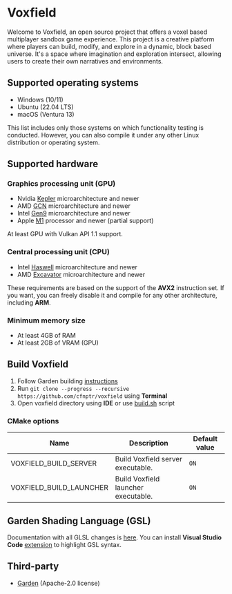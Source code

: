 # Voxfield

Welcome to Voxfield, an open source project that offers a voxel based multiplayer sandbox game experience.
This project is a creative platform where players can build, modify, and explore in a dynamic, block based universe.
It's a space where imagination and exploration intersect, allowing users to create their own narratives and environments.

## Supported operating systems

* Windows (10/11)
* Ubuntu (22.04 LTS)
* macOS (Ventura 13)

This list includes only those systems on which functionality testing is conducted.
However, you can also compile it under any other Linux distribution or operating system.

## Supported hardware

### Graphics processing unit (GPU)

* Nvidia [Kepler](https://en.wikipedia.org/wiki/Kepler_(microarchitecture)) microarchitecture and newer
* AMD [GCN](https://en.wikipedia.org/wiki/Graphics_Core_Next) microarchitecture and newer
* Intel [Gen9](https://en.wikichip.org/wiki/intel/microarchitectures/gen9) microarchitecture and newer
* Apple [M1](https://en.wikipedia.org/wiki/Apple_M1) processor and newer (partial support)

At least GPU with Vulkan API 1.1 support.

### Central processing unit (CPU)

* Intel [Haswell](https://en.wikipedia.org/wiki/Haswell_(microarchitecture)) microarchitecture and newer
* AMD [Excavator](https://en.wikipedia.org/wiki/Excavator_(microarchitecture)) microarchitecture and newer

These requirements are based on the support of the **AVX2** instruction set.
If you want, you can freely disable it and compile for any other architecture, including **ARM**.

### Minimum memory size

* At least 4GB of RAM
* At least 2GB of VRAM (GPU)

## Build Voxfield

1. Follow Garden building [instructions](https://github.com/cfnptr/garden/blob/main/BUILDING.md)
2. Run ```git clone --progress --recursive https://github.com/cfnptr/voxfield``` using **Terminal**
3. Open voxfield directory using **IDE** or use [build.sh](build.sh) script

### CMake options

| Name                    | Description                         | Default value |
|-------------------------|-------------------------------------|---------------|
| VOXFIELD_BUILD_SERVER   | Build Voxfield server executable.   | `ON`          |
| VOXFIELD_BUILD_LAUNCHER | Build Voxfield launcher executable. | `ON`          |

## Garden Shading Language (GSL)

Documentation with all GLSL changes is [here](https://github.com/cfnptr/garden/blob/main/docs/gsl.md).
You can install **Visual Studio Code** [extension](https://marketplace.visualstudio.com/items?itemName=cfnptr.gsl-linter) to highlight GSL syntax.

## Third-party

* [Garden](https://github.com/cfnptr/garden) (Apache-2.0 license)